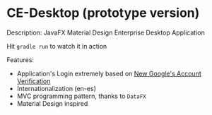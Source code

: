 # CE-Desktop (prototype version)
Description: JavaFX Material Design Enterprise Desktop Application

Hit `gradle run` to watch it in action

Features:
  - Application's Login extremely based on [New Google's Account Verification](https://accounts.google.com)
  - Internationalization (en-es)
  - MVC programming pattern, thanks to `DataFX`
  - Material Design inspired
